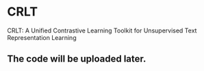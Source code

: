 # CRLT
CRLT: A Unified Contrastive Learning Toolkit for Unsupervised Text Representation Learning

## The code will be uploaded later.
